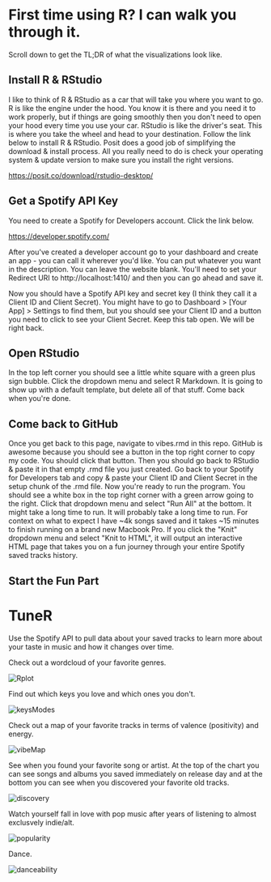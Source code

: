 # First time using R? I can walk you through it.

Scroll down to get the TL;DR of what the visualizations look like.

## Install R & RStudio

I like to think of R & RStudio as a car that will take you where you want to go. R is like the engine under the hood. You know it is there and you need it to work properly, but if things are going smoothly then you don't need to open your hood every time you use your car. RStudio is like the driver's seat. This is where you take the wheel and head to your destination. Follow the link below to install R & RStudio. Posit does a good job of simplifying the download & install process. All you really need to do is check your operating system & update version to make sure you install the right versions.

https://posit.co/download/rstudio-desktop/

## Get a Spotify API Key

You need to create a Spotify for Developers account. Click the link below.

https://developer.spotify.com/

After you've created a developer account go to your dashboard and create an app - you can call it wherever you'd like. You can put whatever you want in the description. You can leave the website blank. You'll need to set your Redirect URI to http://localhost:1410/ and then you can go ahead and save it.

Now you should have a Spotify API key and secret key (I think they call it a Client ID and Client Secret). You might have to go to Dashboard > [Your App] > Settings to find them, but you should see your Client ID and a button you need to click to see your Client Secret. Keep this tab open. We will be right back.

## Open RStudio

In the top left corner you should see a little white square with a green plus sign bubble. Click the dropdown menu and select R Markdown. It is going to show up with a default template, but delete all of that stuff. Come back when you're done.

## Come back to GitHub 

Once you get back to this page, navigate to vibes.rmd in this repo. GitHub is awesome because you should see a button in the top right corner to copy my code. You should click that button. Then you should go back to RStudio & paste it in that empty .rmd file you just created. Go back to your Spotify for Developers tab and copy & paste your Client ID and Client Secret in the setup chunk of the .rmd file. Now you're ready to run the program. You should see a white box in the top right corner with a green arrow going to the right. Click that dropdown menu and select "Run All" at the bottom. It might take a long time to run. It will probably take a long time to run. For context on what to expect I have ~4k songs saved and it takes ~15 minutes to finish running on a brand new Macbook Pro. If you click the "Knit" dropdown menu and select "Knit to HTML", it will output an interactive HTML page that takes you on a fun journey through your entire Spotify saved tracks history.

## Start the Fun Part

# TuneR
Use the Spotify API to pull data about your saved tracks to learn more about your taste in music and how it changes over time.

Check out a wordcloud of your favorite genres.

![Rplot](https://user-images.githubusercontent.com/101683174/234728809-757e552c-059b-43f2-b4a5-6154d7e10736.png)

Find out which keys you love and which ones you don't.

![keysModes](https://user-images.githubusercontent.com/101683174/233725834-250c27e5-c1e0-4bd0-8f90-f1527c2a4b1c.png)

Check out a map of your favorite tracks in terms of valence (positivity) and energy.

![vibeMap](https://user-images.githubusercontent.com/101683174/233723413-16fb2c70-133e-4dc5-85a1-06684e76e7b9.png)

See when you found your favorite song or artist. At the top of the chart you can see songs and albums you saved immediately on release day and at the bottom you can see when you discovered your favorite old tracks.

![discovery](https://user-images.githubusercontent.com/101683174/233723779-fc57d99d-0303-4062-bb8f-14995428fa04.png)

Watch yourself fall in love with pop music after years of listening to almost exclusvely indie/alt.

![popularity](https://user-images.githubusercontent.com/101683174/233724406-2f4cd9ef-7983-4f49-904e-b4ccbde4c417.gif)

Dance.

![danceability](https://user-images.githubusercontent.com/101683174/233725203-5743472c-cd99-42db-b889-75fe50cfe1e5.gif)

